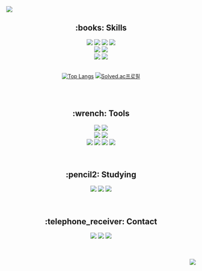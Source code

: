 <img src="https://capsule-render.vercel.app/api?type=waving&color=99CCFF&height=200&section=header&text=HBSPS&fontColor=FFFFFF&fontAlignY=35&fontSize=50&animation=twinkling"/>

<h2 align="center">:books: Skills</h2>
<div align="center">
<img src="https://img.shields.io/badge/HTML-E34F26?style=flat-square&logo=HTML5&logoColor=white"/>
<img src="https://img.shields.io/badge/CSS-1572B6?style=flat-square&logo=CSS3&logoColor=white"/>
<img src="https://img.shields.io/badge/JavaScript-F7DF1E?style=flat-square&logo=JavaScript&logoColor=white"/>
<img src="https://img.shields.io/badge/Python-3776AB?style=flat-square&logo=Python&logoColor=white"/>
<br>
<img src="https://img.shields.io/badge/Node.js-339933?style=flat-square&logo=Node.js&logoColor=white">
<img src="https://img.shields.io/badge/Express-000000?style=flat-square&logo=Express&logoColor=white">
<br>
<img src="https://img.shields.io/badge/Amazon AWS-232F3E?style=flat-square&logo=Amazon AWS&logoColor=white">
<img src="https://img.shields.io/badge/MySQL-4479A1?style=flat-square&logo=MySQL&logoColor=white">
<br>
<br>

[![Top Langs](https://github-readme-stats.vercel.app/api/top-langs/?username=HBSPS&layout=compact)](https://github.com/HBSPS/github-readme-stats) [![Solved.ac프로필](http://mazassumnida.wtf/api/v2/generate_badge?boj=seo9310)](https://solved.ac/seo9310)

</div>

<br>
<br>

<h2 align="center">:wrench: Tools</h2>
<div align="center">
<img src="https://img.shields.io/badge/Windows-0078D6?style=flat-square&logo=Windows&logoColor=white">
<img src="https://img.shields.io/badge/Linux-185886?style=flat-square&logo=Linux&logoColor=white">
<br>
<img src="https://img.shields.io/badge/VSCode-007ACC?style=flat-square&logo=VisualStudioCode&logoColor=white">
<img src="https://img.shields.io/badge/DataGrip-000000?style=flat-square&logo=DataGrip&logoColor=white">
<br>
<img src="https://img.shields.io/badge/GitHub-181717?style=flat-square&logo=GitHub&logoColor=white">
<img src="https://img.shields.io/badge/Slack-4A154B?style=flat-square&logo=Slack&logoColor=white">
<img src="https://img.shields.io/badge/Notion-000000?style=flat-square&logo=Notion&logoColor=white">
<img src="https://img.shields.io/badge/Discord-5865F2?style=flat-square&logo=Discord&logoColor=white">
</div>

<br>
<br>

<h2 align="center">:pencil2: Studying</h2>
<div align="center">
<img src="https://img.shields.io/badge/NestJS-E0234E?style=flat-square&logo=NestJS&logoColor=white"/>
<img src="https://img.shields.io/badge/TypeScript-3178C6?style=flat-square&logo=TypeScript&logoColor=white"/>
<img src="https://img.shields.io/badge/React-61DAFB?style=flat-square&logo=React&logoColor=white"/>
</div>

<br>
<br>

<h2 align="center">:telephone_receiver: Contact</h2>

<div align="center">
<a href="mailto:wiyeong79@gmail.com"><img src="https://img.shields.io/badge/Gmail-EA4335?style=flat-square&logo=Gmail&logoColor=white"></a>
<a href="mailto:wiyeong79@naver.com"><img src="https://img.shields.io/badge/Naver-03C75A?style=flat-square&logo=Naver&logoColor=white"></a>
<a href="https://www.instagram.com/we__r_young/"><img src="https://img.shields.io/badge/Instagram-E4405F?style=flat-square&logo=Instagram&logoColor=white"></a>
</div>

<br>
<br>
<br>

<div align="right">
<a href="https://github.com/HBSPS"><img src="https://hits.seeyoufarm.com/api/count/incr/badge.svg?url=https%3A%2F%2Fgithub.com%2FHBSPS&count_bg=%23000000&title_bg=%23000000&icon=github.svg&icon_color=%23FFFFFF&title=GitHub&edge_flat=false"/></a>
<div>